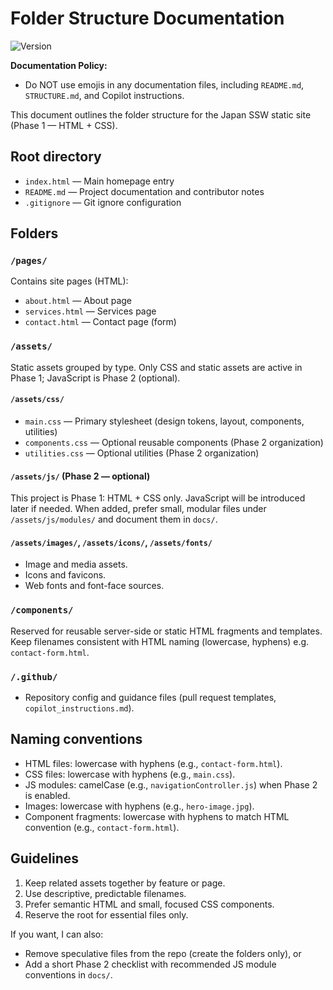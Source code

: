 # Folder Structure Documentation

![Version](https://img.shields.io/badge/version-1.0.0-blue.svg)

**Documentation Policy:**

- Do NOT use emojis in any documentation files, including `README.md`, `STRUCTURE.md`, and Copilot instructions.

This document outlines the folder structure for the Japan SSW static site (Phase 1 — HTML + CSS).

## Root directory

- `index.html` — Main homepage entry
- `README.md` — Project documentation and contributor notes
- `.gitignore` — Git ignore configuration

## Folders

### `/pages/`

Contains site pages (HTML):

- `about.html` — About page
- `services.html` — Services page
- `contact.html` — Contact page (form)

### `/assets/`

Static assets grouped by type. Only CSS and static assets are active in Phase 1; JavaScript is Phase 2 (optional).

#### `/assets/css/`

- `main.css` — Primary stylesheet (design tokens, layout, components, utilities)
- `components.css` — Optional reusable components (Phase 2 organization)
- `utilities.css` — Optional utilities (Phase 2 organization)

#### `/assets/js/` (Phase 2 — optional)

This project is Phase 1: HTML + CSS only. JavaScript will be introduced later if needed. When added, prefer small, modular files under `/assets/js/modules/` and document them in `docs/`.

#### `/assets/images/`, `/assets/icons/`, `/assets/fonts/`

- Image and media assets.
- Icons and favicons.
- Web fonts and font-face sources.

### `/components/`

Reserved for reusable server-side or static HTML fragments and templates. Keep filenames consistent with HTML naming (lowercase, hyphens) e.g. `contact-form.html`.

### `/.github/`

- Repository config and guidance files (pull request templates, `copilot_instructions.md`).

## Naming conventions

- HTML files: lowercase with hyphens (e.g., `contact-form.html`).
- CSS files: lowercase with hyphens (e.g., `main.css`).
- JS modules: camelCase (e.g., `navigationController.js`) when Phase 2 is enabled.
- Images: lowercase with hyphens (e.g., `hero-image.jpg`).
- Component fragments: lowercase with hyphens to match HTML convention (e.g., `contact-form.html`).

## Guidelines

1. Keep related assets together by feature or page.
2. Use descriptive, predictable filenames.
3. Prefer semantic HTML and small, focused CSS components.
4. Reserve the root for essential files only.

If you want, I can also:

- Remove speculative files from the repo (create the folders only), or
- Add a short Phase 2 checklist with recommended JS module conventions in `docs/`.
